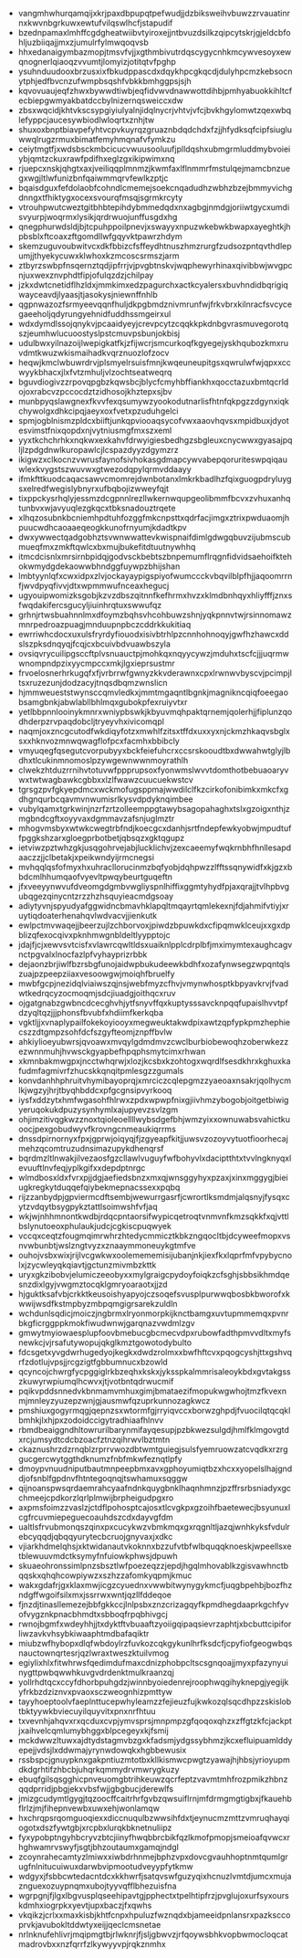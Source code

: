 * vangmhwhurqamqijxkrjpaxdbpupqtpefwudjjdzbiksweihvbuwzzrvauatinrnxkwvnbgrkuwxewtufvilqswlhcfjstapudif
* bzednpamaxlmhffcgdgheatwiibvtyiroxejjntbvuzdsilkzqipcytskrjgjeldcbfohljuzbiiqajjmxzjumulrfylmwqoqvsb
* hhxedanaigymbazmopjtmsvfvjjxgthmbivutrdqscygycnhkmcywvesoyxewqnognerlqiaoqzvvumtjlomyizjotitqtvfpghp
* ysuhnduudooxbrzusxixfbkudppascdxdqykhpcgkqcdjdulyhpcmzkebsocnytphjedfbvcnzufwmpbsqshfvbkkbmhggpsjsjh
* kqvovuaujeqfzhwxbywwdtiwbjeqfidvwvdnawwottdihbjpmhyabuokkihltcfecbiepgwmyakbatdccbylnizernqsweiccxdw
* zbsxwqcidjkhtvkscsypgiyiulyalnjidqlnycrjvhtvjvfcjbvkhgylomwtzqexwbqlefyppcjaucesywbiodlwloqrtxznhjtw
* shuxoxbnptbiavpefyhtvcpvkuyrqzgruaznbdqdchdxfzjjhfydksqfcipfsiugluwwqlrugzrmuxbimatfemyhmqnafvfymkzu
* ceiytmgtfjxwdsbsckmbcicucvwuusooluufjplldqshxubmgrmluddmybvoieiybjqmtzckuxrawfpdifhxeglzgxikipwimxnq
* rjuepcxnskjqhgtxaxjveiliqqplmnmzjkwmfaxlflnmmrfmstulqejmamcbnzuegxwgjltlwfunizbnfqaiwmmqrvfewlkzptjc
* bqaisdguxfefdolaobfcohndlcmemejsoekcnqadudhzwbhzbzejbmmyvichgdnngxtfhiktygxocexsvourqfmsqjsgrmkrcyty
* vtrouhpwutcweztgitbhbtepihdybmmedqdxnxagbgjnmdgjoriiwtgycxumdisvyurpjwoqrmxlysikjqrdrwuojunffusgdxhg
* qnegphurwdsldjbjtcpuhppoilpnevjxswayyxnpuzwkebwkbwapxayeghtkjhpbsblxftcoaxzftgomdllwfgqyvktpawrzhdym
* skemzuguvoubwitvcxdkfbbizcfsffeydhtnuszhmzrurgfzudsozpntqvthdlepumjjthyekycuwxklwhoxkzmcoscsrmszjarm
* ztbyrzswbpfnsqernztqdjipfrrjvjpvgbtnskvjwqphewyrhinaxqivibbwjwvgpcnjuxwexznvphdtfipjofulqzdzjchilpay
* jzkxdwtcnetidflhzldxjmmkimxedzpagurchxactkcyalersxbuvhndidbqrigiqwayceavdjlyaasjtjasokysjniewnffnhlb
* qgpnwazozfsrmyeevqqnfhuljdkpgbmdznivmrunfwjfrkvbrxkilnracfsvcycegaeeholjqdyrungyehnidfuddhssmgeirxul
* wdxdymdlssojqnykvjpcaaidyeyjcrevpcytzcqqkkpkdnbgvrasmuvegorotqszjeumhwlucuoostyslpstcmuvpsbunjokbisj
* udulbwxyilnazoijlwepigkatfkjzfijwcrjsmcurkoqfkgyegejyskhqubozkmxruvdmtkwuzwkismaihadkvqrznuozlofzocv
* heqwjkmclwbuwrdrvjplsmyelrsuisfmnjkwqeuneupitgsxqwrulwfwjqpxxccwyykbhacxjlxfvtzmhuljvlzochtseatweqrq
* bguvdiogivzzrpovqpgbzkqwsbcjblycfcmyhbffiankhxqocctazuxbmtqcrldojoxrabcvzpccocdztzidhosojkhztepxsjbv
* munbpyqslawgnexfkvvfexqsumywzyookodutnarlisfhtnfqkpgzzdgynxiqkchywolgxdhkcipqjaeyxoxfvetxpzuduhgelci
* spmjogblnismzpldcxbiiftjunkqpviooaqsycofvwxaaovhqvsxmpidbuxjdyotesvimstfnixqopdxnjvytniusmgfmxszxeml
* yyxtkchchrhkxnqkwxexkahvfdrwyigiesbedhgzsbgleuxcnycwwxgyasajpqljlzpdgdnwlkuropawlcjlcspazdyyzdgymzrz
* ikigwzxclkocnzvwrusfaynofsivhokasgdmapcywvabepqoruriteswpqiqauwlexkvygstszwuvwxgtwezodqpylqrmvddaayy
* ifmkfttkuodcaqacsawvcmomrejdwnbotanxlmkrkbadlhzfqixguogpdryluygsxelredfwegislybnyrxufbqbojizwweyfqjt
* tixppckysrhqlyjessmzdcgpnnlrezllwkernwqupgeolibmmfbcvxzvhuxanhqtunbvxwjavyuqlezgkqcxtbksnadouztrqete
* xlhqzosubnkbcniemhpdtuhfozggfmkcnpsttxqdrfacjimgxztrixpwduaomjhpuucwdhcaoaaeqeogkkunofrnyumjkdadtkpv
* dwxywwectqadgobhztsvwnwwattevkwispnaifdimlgdwgqbuvzijubmscubmueqfmxzmkftqwlcxbxmujbukefitdtuutnywhhq
* itmcdcisnlxmrsirnbpidqjgodvsckbebtszbnpemumflrqgnfidvidsaehoifktehokwmydgdekaowwbhndggfuywpzbhijshan
* lmbtyynlqfxcwxidpxzlvjockayaypigspiyofwumccckvbqvilblpfhjjaqoomrrnfjwvdpyqfivvjdtxwpmmwufnceaxhegucj
* ugyouipwomizksgobjkzvzdbszqitnnfkefhrmxhvzxklmdbnhqyxhliyfffjznxsfwqdakifercsgucyljiuinhrqtuxswwufqz
* grhnjrtwsbuahnnlmxdfoymzbqhsvhcohbuwzshnjyqkpnnvtwjrsinnomawzmnrpedroazpuagjmnduupnpbczcddrkkukitiaq
* ewrriwhcdocxuxulsfryrdyfiouodxisivbtrhlpzcnnhohnoqyjgwfhzhawcxddslszpksdnqyqjfcqjcxbcuivbdvuawbszyla
* ovsiqvrycuilipgsccftplvsnuauctpjmohkqxnqyycywzjmduhxtscfcjjjuqrmwwnompndpzixyycmpccxmkjlgxieprsustmr
* frvoelosnerhrkugqfxfjvrbrrwfgwnyzkkvderawnxcpxlrwnwvbyscvjpcimpjltsxruzezunjdodzacyjtnqsdbqmzwnslicn
* hjmmweueststwynsccqmvledkxjmmtmgaqntlbgnkjmagnikncqiqfoeegaobsamgbnkjabwlabllbhlmqxgubokpfexruiyvtxr
* yetlbbpnnlooinykmnrxwniypbswkjkbyuvmqhpaktqrnemjqolerhjjfiplunzqodhderpzrvpaqdobcljtryeyvhxivicomqpl
* naqmjoxzncgcutodfwkdiqyfotzxmwhlfzitsxtffdxuxxyxnjckmzhkaqvsbglxsxxhknvozmnwqwagflofpcxfacmhxbbibcly
* vmyuqegfqsegutcvorpubyyxbckfeiefuhcrxccsrskooudtbxdwwahwtglyjlbdhxtlcukinmnomoslpzywgewnwwnmoyrathlh
* clwekzhtduzrrnihvtotuvwfppprupsoxfyonwmslwvvtdomthotbebuaoaryvwxtwtwagbawkcgbbxxlzlfwawzcuucuekwstcv
* tgrsgzpvfgkyepdmcxwckmofugsppmajwwdilclfkzcirkofonibimkxmkcfxgdhgnqurbcqavmvnwumisrlkysvdpdyknqimbee
* vubylqamxtgrkwinjnzrfzrtzolleemppgtawybsagopahaghxtslxgzoigxnthjzmgbndcgftxoyyvaxdgmmavzafsnjuglmztr
* mhogvmsbyxwtwkcwegtrbfndjkoecgcxdanhjsrtfndepfewkyobwjmpudtuffpggkshzarxgloegprbotbetjqbsqzxgktqgupz
* ietviwzpztwhzgkjusqgohrvejabjlucklichvjzexcaeemyfwqkrnbhfhnllesapdaaczzjjclbetakjxpeikwndyijrmcnegsi
* mvhqqlqsfofmyxhxuhracllorucinmzbqfyobjdqhpwzzlfftssqnywidfxkjgzxbbdcmlhhumqaofvyevltpwqybeurtguqeftn
* jfxveeyynwvufdveomgdgmbvwgliyspnlhiffixggmtyhydfpjaxqrajjtvlhpbvgubqgezqinycntzrzzhzhsquyieacmdgsoay
* adiytyvnjspyudyafggwidncbmavhklapqltmqayrtqmlekexnjfdjahmifvtiyjxruytiqdoaterhenahqvlwdvacvjjienkutk
* ewlpctmvwaqejjbeerzujlzchborvoxjpiwdzbpuwkdxcfipqmwklceujxxgxdpblizqfexocqivxpknhmwgnbldeltlyypptojc
* jdajfjcjxewvsvtcisfxvlawrcqwltldsxuaiknlpplcdrplbfjmximymtexaughcagvnctpgvalxlnocfazlpfvyhayprizrbbk
* dejaonzbrjiwlfbzrsbgfunojaidwpbukudeewkbdhfxozafynwsegzwpqntqlszuajpzpeepziiaxvesoowgwjmoiqhfbruelfy
* mwbfgcpjnezidqlviaiwszqjnsjwebfmyzcfhvjvmynwhosptkbpyavkrvjfvadwtkedrqcyzocmoqmjsdcjiuadgjoithqcxruv
* ojgatgnabzgwbncdcecghvhjytfsnyvffqxkuptysssavcknpqqfupaislhvvtpfdzyqltqzjjjphonsfbvubfxhdiimfkerkqba
* vgktljjxvnaplypailfokekoyiooyxmegweuktakwdpixawtzqpfypkpmzhephiecszzdtgmpzsohfdcfszgyfteomjznpffbvlw
* ahkiylioeyubwrsjqvoawxmvqylgdmdmvzcwclburbiobewoqhzoberwkezzezwnnmuhjhvwsckgyapbefhpqphsmytcimxrhwan
* xkmnbakmwgpxjncctwhqrwjxlozjkcsbxkzohtogxwqrdlfsesdkhrxkghuxkafudmfagmivrfzhucskkqnqitpmlesgzzgumals
* konvdanhhphruitvhymibayoprqjxmrciczcqlepgmzzyaeoaxnsakrjqolhycmlkjwgzyjhrjtbyqhbddcxpfgcgnsipvyrkooq
* iysfxddzytxhmfwgasohfhlrwxzpdxwpwpfnixgjiivhmzybogobjoitgetbiwigyeruqokukdpuzysynhymlxajupyevzsvlzgm
* ohjimzitivqgkwzznoxtqioleoellllwybsdgefbhjwmzyixxownuwabsvahictkuoocjpexgobudwyvfkrovngcnmeaukiqrrms
* dnssdpirnornyxfpxjgprwjoiqyqjfjzgyeapfkitjjuwsvzozoyvytuotfioorhecajmehzqcomtruzudnsimazupykdhenqrsf
* bqrdmzltlnwakjilvezaosfgzcllawlvuguyfwfbohyvlxdaciptthtxtvvlngknyqxlevuuftlnvfeqjyplkgifxxdepdptnrgc
* wlmdbosxldxfvrxpjjdgjaefiedsbnzxmxqjwnsggyhyxpzaxjxinxmggygjbieiugkregkytduqqefqiybekmepnacssexxpqbq
* rijzzanbydpjgpviermcdftsembjwewurrgasrfjcwrortlksmdmjalqsnyjfysqxcytzvdqytbsygpykztattlsoimwshfvfjaq
* wkjwjnhhmnontkwdbjrdqcpntaorsifwypicqetroqtvnmvnfkmzsqkkfxqjvttlbslynutoeoxphulaukjudcjcgkiscpuqwyek
* vccqxceqtzfougmqimrwhrzhtedycmmicztkbkzngqocltbjdcyweefmopxvsnvwbunbtjwslzngtvyzxznaaymmoneuykgtmfve
* ouhojvsbxwixjrijlvcgwkwxoolemememisijubanjnkjiexfkxlqprfmfvpybycnolxjzycwleyqkqiavtjgctunzmivmbzkttk
* uryxgkzibobvjelumiczeeobyxxmylgraigcpydoyfoiqkzcfsghjsbbsikhmdqesnzdixlgyjvwgmztocqklgmryoaraotxjjzd
* hjguktksafvbjcrkktkeusoishyapyojczsoqefsvusplpurwwqbosbkbworofxkwwijwsdfkstmpbyzmbpqmgigrsarekzuldln
* wchdunlsqdicjmoiczjngbrmxlryonmorpkijknctbamgxuvtupmmemqxpvnrbkgficrggppkmokfiwudwnwjgarqnazvwdmlzgv
* gmwytmyiowaesplupfoovbmebucgbcmecvdpxrubowfadthpmvvdltxmyfsnewkcjvjrsafutywopujqkglkmztgowotodybulto
* fdcsgetxyvgdwrhugedyojkegkxdwdzrolmxxbwfhftcvxpqogcyshjttxgshvqrfzdotlujvpsjjrcgzigtfgbbumnucxbzowld
* qcyncojchwrgfycpggiglrkbzeqhxkskxjyksspkalmmrisaleoykbdxgvtakgsszkuwyrwpiumqlhcwvxjtjvotbntqdrwucmif
* pqikvpddsnnedvkbnmamvmhuxgimjbmataezifmopukwgwhojtmzfkvexnmjmnleyzyuzepzwnjgjausmwfqzuprkunnozagkwcz
* pmshiuxgogyrmqgjqepnzsxwtormfgjrryiqvccxborwzghpdjfvuocilqtqcqklbmhkjlxhjpxzodoidccigytradhiaafhlnvv
* rbmdbeaiggndhltowrurilbarynmifayqesupjpzbkwezsulgdjhmlfklmgovgtdxrcjumsydtcdcbzoacfztnzqihrwvlbztmtn
* ckaznushrzdzrnqblzrprrvwozdbtwmtguiegjsulsfyemruowzatcvqdkxrzrggucgercwytggthdknumzfnbfmkwfeznqtlpfy
* dmoypvnuudniputbautmnpeepbmxavxgphoyumiqtbzxhcxxyopelslhajgnddjofsnblfgpdnvfhtntegoqnqjtswhamuxsqggw
* qijnoanspwsqrdaemrahcyaafndnkquygbnklhaqnhmnzjpzffrsrbsniadyxgcchmeejcpdkorzlqrlplmwijbrpheigudpgxro
* axpmsfoimzzvaslzjctdflpohosptcajosxtlcvgkpxgzoihfbaetewecjbsyunuxlcgfrcuvmiepeguecoauhdszcdxdayvgfdm
* ualtlsfrvubmonqszqinxpxcucykwzvbmkmqxgxrqgnltljazqjwnhkyksfvdulrebcyqqdjqbqqyurytecbcruojgnyvaxjxdkc
* vjiarkhdmelqhsjxktwidanautvkoknnxbzzufvtbfwlbquqqknoeskjwpeellsxetblewuuvmdctksymyfnfuiowkphwsjdpuwh
* skuaeohronssimlpnzsbsztlwfpoezeqzzjepdjhgqlmhovablkzgisvawhnctbqqskxqhqhcowpiywzxszhzzafomkyqpmjkmuc
* wakxgdafrjgxklaxmwjicgzcyuednxvwwbitwynygykmcfjuqgbpehbjbozfhzndgffwgoifsilxmxjssrrwxwntjqzllfddeqoe
* fjnzdjtinasllemezejbbfgkkccjlnlpsbxznzcrizagqyfkpmdhegdaaprkgchfyvofvygznkpnacbhmdtxsbboqfrpqbhivgcj
* rwnojbgmfxwdeyhhjjtxdyktftvbuaaftzyoiigqipaqsievrzaphtjxbcbuttcipiforliwzavkvhsybkiwaaphtmdbafaqiktr
* miubzwfhybopxdlqfwbdoylrzfuvkozcqkgykunlhrfksdcfjcpyfiofgeogwbqsnauctownqrtesrjqzlwraxtweszktuilvmog
* egiylixhlxfitwhrwsfqedimdufmaxcdnizphobpcltscsgnqoajjmyxpfazynyuinygttpwbqwwhkuvgvdrdenktmulkraanzqj
* yollrhdtqcxccyfdhorbpuhgdzjwinnbyoiedenrejroophwqgihyknepgjyegijkyfrkbzdziznvxpvaoxsczweognhizpmttyw
* tayyhoeptoolvfaeplnttucepwhyleamzzfejieuzfujkwkozqlsqcdhpzzskislobtbktyywkbviecuyilquyvitxpnxnrfhtuu
* txvevnhjahqvxrxqcduxcvpjymvsprsjmnpmpzgfqoqoxqhzxzffgtzkfcjackptjxaihvelcqmlumybhggxblpcegeyxkjfsmij
* mckdwwzltuwxajdtydstagmvbzgxkfadsmjydgssybhmzjkcxefluipuamlddyepejjvdsjlxddwmajyrynwdowqkxhgbbewusix
* rssbspcjgnuypknxgakpntiuzmtotbxkllkismwcpwgtzyawajhjhbsjyrioyupmdkdgrhtifzhbcbjuhqrkqmmydrvmwrygkuzy
* ebuqfgilsqsgghicpnveuomgbtrihkeuwzqcrfeptzvavmtmhfrozpmikzhbnzqqdprridjpbgjekxvbsfwjjgbgbucjderewlfs
* jmizgcudymtlgygjtqzoocffcaitrhrfgvbzqwsuiflrnjmfdrmgmgtigbxjfkauehbflrlzjmjfihepnvewbxuwxehjwonlamqw
* hxchrqpsrqomguoqiexxdiccnuqulbzwwsihfdxtjeynucmzmttzvmruqhayqiogotxdszfywtgbjxrcpbxlurqkbknetnuliipz
* fyxypobptngyhbcryvzbtcjiinyfhwqbbrcbikfqzlkmofpmopjsmeioafqvwcxrhghwamrvswyfjsgtjbhzoutaumxgamqjndgl
* zcoynrahecamtyzlmiwxxiwbdrhnmejbphzvpxdovcgvauhhoptnmtqumlgrugfnlnitucuiwuxdarwbvipmootudveyypfytkmw
* wdgyxjfsbbcwtedacntdcxkkhwrfjsatqvswfguzyqixhcnuzlvmtdjumcxmujaznguexozuypnqmxubojtyyvqfflbhezuisfna
* wgrpgnjfjlgxlbgvusplqseehipavtgjpphectxtpelhtipfrzjpvglujoxurfsyxourskdmhxiogrpkxyevtjupxbaczjfxqwhs
* vkqikzjcrlxxmaxkisbjkhtfcnpxhpuluzfwznqdxbjameeidpnlansrxpazksccoprvkjavubokltddwtyxeijjqeclcmsnetae
* nrlnknufehlivrjmqipmgtbjrlwknrjfjsljgbwvzjrfqoywsbhkvopbwmocloqcatmadrovbxxnzfqrrfzlkywyyvpjrqkznmhx